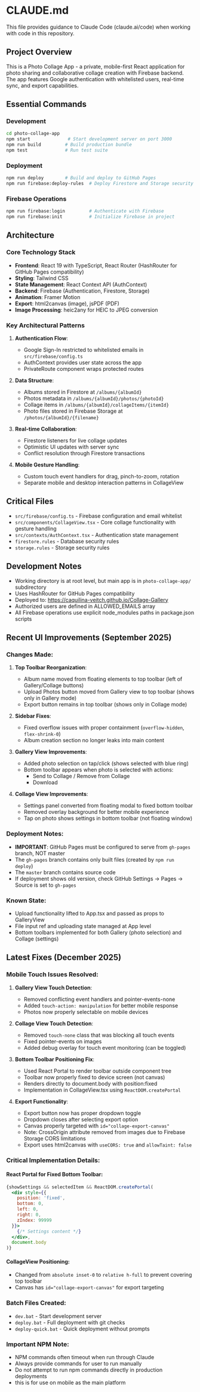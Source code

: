 # CLAUDE.md

This file provides guidance to Claude Code (claude.ai/code) when working with code in this repository.

## Project Overview

This is a Photo Collage App - a private, mobile-first React application for photo sharing and collaborative collage creation with Firebase backend. The app features Google authentication with whitelisted users, real-time sync, and export capabilities.

## Essential Commands

### Development
```bash
cd photo-collage-app
npm start              # Start development server on port 3000
npm run build         # Build production bundle
npm test              # Run test suite
```

### Deployment
```bash
npm run deploy        # Build and deploy to GitHub Pages
npm run firebase:deploy-rules  # Deploy Firestore and Storage security rules
```

### Firebase Operations
```bash
npm run firebase:login         # Authenticate with Firebase
npm run firebase:init          # Initialize Firebase in project
```

## Architecture

### Core Technology Stack
- **Frontend**: React 19 with TypeScript, React Router (HashRouter for GitHub Pages compatibility)
- **Styling**: Tailwind CSS
- **State Management**: React Context API (AuthContext)
- **Backend**: Firebase (Authentication, Firestore, Storage)
- **Animation**: Framer Motion
- **Export**: html2canvas (image), jsPDF (PDF)
- **Image Processing**: heic2any for HEIC to JPEG conversion

### Key Architectural Patterns

1. **Authentication Flow**:
   - Google Sign-In restricted to whitelisted emails in `src/firebase/config.ts`
   - AuthContext provides user state across the app
   - PrivateRoute component wraps protected routes

2. **Data Structure**:
   - Albums stored in Firestore at `/albums/{albumId}`
   - Photos metadata in `/albums/{albumId}/photos/{photoId}`
   - Collage items in `/albums/{albumId}/collageItems/{itemId}`
   - Photo files stored in Firebase Storage at `/photos/{albumId}/{filename}`

3. **Real-time Collaboration**:
   - Firestore listeners for live collage updates
   - Optimistic UI updates with server sync
   - Conflict resolution through Firestore transactions

4. **Mobile Gesture Handling**:
   - Custom touch event handlers for drag, pinch-to-zoom, rotation
   - Separate mobile and desktop interaction patterns in CollageView

## Critical Files

- `src/firebase/config.ts` - Firebase configuration and email whitelist
- `src/components/CollageView.tsx` - Core collage functionality with gesture handling
- `src/contexts/AuthContext.tsx` - Authentication state management
- `firestore.rules` - Database security rules
- `storage.rules` - Storage security rules

## Development Notes

- Working directory is at root level, but main app is in `photo-collage-app/` subdirectory
- Uses HashRouter for GitHub Pages compatibility
- Deployed to: https://caquilina-veitch.github.io/Collage-Gallery
- Authorized users are defined in ALLOWED_EMAILS array
- All Firebase operations use explicit node_modules paths in package.json scripts

## Recent UI Improvements (September 2025)

### Changes Made:
1. **Top Toolbar Reorganization**:
   - Album name moved from floating elements to top toolbar (left of Gallery/Collage buttons)
   - Upload Photos button moved from Gallery view to top toolbar (shows only in Gallery mode)
   - Export button remains in top toolbar (shows only in Collage mode)

2. **Sidebar Fixes**:
   - Fixed overflow issues with proper containment (`overflow-hidden`, `flex-shrink-0`)
   - Album creation section no longer leaks into main content

3. **Gallery View Improvements**:
   - Added photo selection on tap/click (shows selected with blue ring)
   - Bottom toolbar appears when photo is selected with actions:
     - Send to Collage / Remove from Collage
     - Download

4. **Collage View Improvements**:
   - Settings panel converted from floating modal to fixed bottom toolbar
   - Removed overlay background for better mobile experience
   - Tap on photo shows settings in bottom toolbar (not floating window)

### Deployment Notes:
- **IMPORTANT**: GitHub Pages must be configured to serve from `gh-pages` branch, NOT master
- The `gh-pages` branch contains only built files (created by `npm run deploy`)
- The `master` branch contains source code
- If deployment shows old version, check GitHub Settings → Pages → Source is set to `gh-pages`

### Known State:
- Upload functionality lifted to App.tsx and passed as props to GalleryView
- File input ref and uploading state managed at App level
- Bottom toolbars implemented for both Gallery (photo selection) and Collage (settings)

## Latest Fixes (December 2025)

### Mobile Touch Issues Resolved:
1. **Gallery View Touch Detection**:
   - Removed conflicting event handlers and pointer-events-none
   - Added `touch-action: manipulation` for better mobile response
   - Photos now properly selectable on mobile devices

2. **Collage View Touch Detection**:
   - Removed `touch-none` class that was blocking all touch events
   - Fixed pointer-events on images
   - Added debug overlay for touch event monitoring (can be toggled)

3. **Bottom Toolbar Positioning Fix**:
   - Used React Portal to render toolbar outside component tree
   - Toolbar now properly fixed to device screen (not canvas)
   - Renders directly to document.body with position:fixed
   - Implementation in CollageView.tsx using `ReactDOM.createPortal`

4. **Export Functionality**:
   - Export button now has proper dropdown toggle
   - Dropdown closes after selecting export option
   - Canvas properly targeted with `id="collage-export-canvas"`
   - Note: CrossOrigin attribute removed from images due to Firebase Storage CORS limitations
   - Export uses html2canvas with `useCORS: true` and `allowTaint: false`

### Critical Implementation Details:

#### React Portal for Fixed Bottom Toolbar:
```jsx
{showSettings && selectedItem && ReactDOM.createPortal(
  <div style={{
    position: 'fixed',
    bottom: 0,
    left: 0,
    right: 0,
    zIndex: 99999
  }}>
    {/* Settings content */}
  </div>,
  document.body
)}
```

#### CollageView Positioning:
- Changed from `absolute inset-0` to `relative h-full` to prevent covering top toolbar
- Canvas has `id="collage-export-canvas"` for export targeting

### Batch Files Created:
- `dev.bat` - Start development server
- `deploy.bat` - Full deployment with git checks
- `deploy-quick.bat` - Quick deployment without prompts

### Important NPM Note:
- NPM commands often timeout when run through Claude
- Always provide commands for user to run manually
- Do not attempt to run npm commands directly in production deployments
- this is for use on mobile as the main platform
